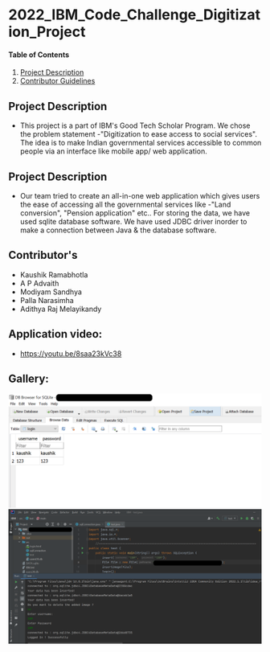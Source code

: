 # 2022_IBM_Code_Challenge_Digitization_Project
    
#### Table of Contents
1. [Project Description](#project-description)
4. [Contributor Guidelines](#contributor-guidelines)

## Project Description
* This project is a part of IBM's Good Tech Scholar Program. We chose the problem statement -"Digitization to ease access to social services". The idea is to make Indian governmental services accessible to common people via an interface like mobile app/ web application.

## Project Description
* Our team tried to create an all-in-one web application which gives users the ease of accessing all the governmental services like -"Land conversion", "Pension application" etc.. For storing the data, we have used sqlite database software. We have used JDBC driver inorder to make a connection between Java & the database software.


## Contributor's
* Kaushik Ramabhotla
* A P Advaith
* Modiyam Sandhya
* Palla Narasimha
* Adithya Raj Melayikandy

## Application video:
* https://youtu.be/8saa23kVc38

## Gallery:

<img src="DB.png" width="700">

<img src="intellij.png" width="700">
